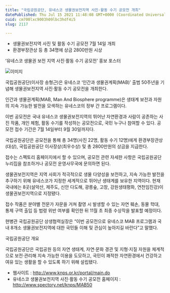 ```yaml
---
title: "국립공원공단, 유네스코 생물권보전지역 사진·활동 수기 공모전 개최"
datePublished: Thu Jul 15 2021 11:48:08 GMT+0000 (Coordinated Universal Time)
cuid: cm700lxc9003h09lbc3hdf4i5
slug: 2117

---
```



- 생물권보전지역 사진 및 활동 수기 공모전 7월 14일 개최
- 환경부장관상 등 총 34명에 상금 2800만원 시상

‘유네스코 생물권 보전 지역 사진·활동 수기 공모전’ 홍보 포스터

![이미지](https://cdn.hashnode.com/res/hashnode/image/upload/v1739250108087/b8596e84-85a6-412e-88b9-dbd7aff1dec6.jpeg)

국립공원공단(이사장 송형근)은 유네스코 ‘인간과 생물권계획(MAB)’ 출범 50주년을 기념해 생물권보전지역 사진·활동 수기 공모전을 개최한다.

인간과 생물권계획(MAB, Man And Biosphere programme)은 생태계 보전과 자원의 지속 가능한 발전을 모색하는 유네스코의 정부 간 프로그램이다.

이번 공모전은 국내 유네스코 생물권보전지역의 뛰어난 자연환경과 사람이 공존하는 사진 작품, 개인 체험, 활동 수기를 작성하는 공모전으로, 국민 누구나 참여할 수 있다. 공모전 접수 기간은 7월 14일부터 9월 30일까지다.

국립공원공단은 공모전을 통해 총 34명(사진 22명, 활동 수기 12명)에게 환경부장관상(대상), 국립공원공단 이사장상(최우수상) 및 총 2800만원의 상금을 지급한다.

접수는 스펙토리 홈페이지에서 할 수 있으며, 공모전 관련 자세한 사항은 국립공원공단 누리집을 참조하거나 공모전 운영사무국에 문의하면 된다.

생물권보전지역은 지역 사회가 적극적으로 생물 다양성을 보전하고, 지속 가능한 발전을 추구하기 위해 유네스코가 지정한 세계적으로 뛰어난 생태계를 보유한 지역이다. 현재 국내에는 8곳(설악산, 제주도, 신안 다도해, 광릉숲, 고창, 강원생태평화, 연천임진강)이 생물권보전지역으로 지정됐다.

접수 작품은 분야별 전문가 자문을 거쳐 촬영 시 발생할 수 있는 자연 훼손, 동물 학대, 통제 구역 출입 등 법령 위반 여부를 확인한 뒤 11월 초 최종 수상작을 발표할 예정이다.

현병관 국립공원공단 상생협력실장은 “이번 공모전으로 유네스코 MAB 프로그램과 국내 8개소 생물권보전지역에 대한 국민들 이해 및 관심이 높아지길 바란다”고 말했다.

국립공원공단 개요

국립공원공단은 국립공원 등의 자연 생태계, 자연·문화 경관 및 지형·지질 자원을 체계적으로 보전·관리해 지속 가능한 이용을 도모하고, 국민이 쾌적한 자연환경에서 건강하고 여유 있는 생활을 할 수 있도록 하기 위해 설립됐다.

- 웹사이트 : http://www.knps.or.kr/portal/main.do
- 유네스코 생물권보전지역 사진·활동 수기 공모전 홈페이지 : http://www.spectory.net/knps/MAB50